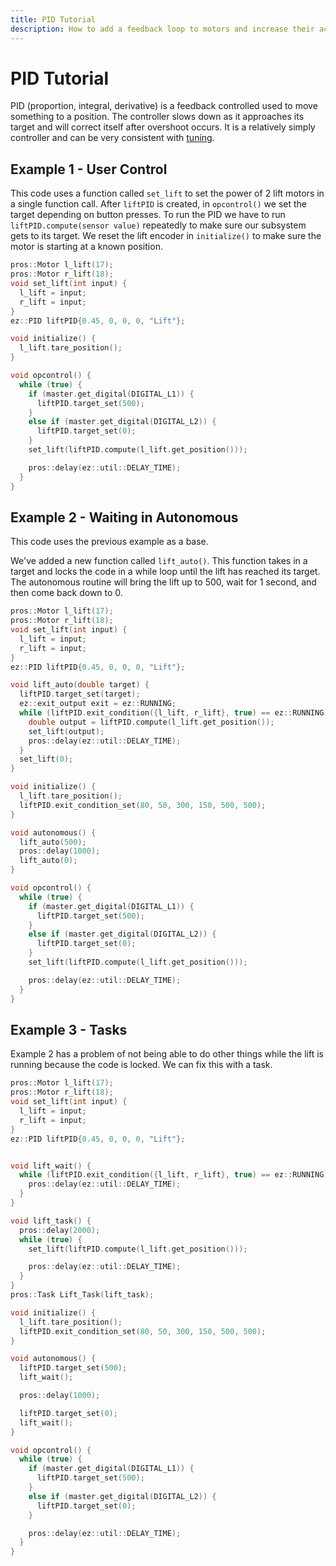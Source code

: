 ```yaml
---
title: PID Tutorial
description: How to add a feedback loop to motors and increase their accuracy
---
```




# PID Tutorial
PID (proportion, integral, derivative) is a feedback controlled used to move something to a position.  The controller slows down as it approaches its target and will correct itself after overshoot occurs.  It is a relatively simply controller and can be very consistent with [tuning](https://ez-robotics.github.io/EZ-Template/tutorials/tuning_constants).  

## Example 1 - User Control
This code uses a function called `set_lift` to set the power of 2 lift motors in a single function call.  After `liftPID` is created, in `opcontrol()` we set the target depending on button presses.  To run the PID we have to run `liftPID.compute(sensor value)` repeatedly to make sure our subsystem gets to its target.  We reset the lift encoder in `initialize()` to make sure the motor is starting at a known position.
```cpp
pros::Motor l_lift(17);
pros::Motor r_lift(18);
void set_lift(int input) {
  l_lift = input;
  r_lift = input;
}
ez::PID liftPID{0.45, 0, 0, 0, "Lift"};

void initialize() {
  l_lift.tare_position();
}

void opcontrol() {
  while (true) {
    if (master.get_digital(DIGITAL_L1)) {
      liftPID.target_set(500);
    }
    else if (master.get_digital(DIGITAL_L2)) {
      liftPID.target_set(0);
    }
    set_lift(liftPID.compute(l_lift.get_position()));

    pros::delay(ez::util::DELAY_TIME);
  }
}
```

## Example 2 - Waiting in Autonomous
This code uses the previous example as a base.

We've added a new function called `lift_auto()`.  This function takes in a target and locks the code in a while loop until the lift has reached its target.  The autonomous routine will bring the lift up to 500, wait for 1 second, and then come back down to 0.
```cpp
pros::Motor l_lift(17);
pros::Motor r_lift(18);
void set_lift(int input) {
  l_lift = input;
  r_lift = input;
}
ez::PID liftPID{0.45, 0, 0, 0, "Lift"};

void lift_auto(double target) {
  liftPID.target_set(target);
  ez::exit_output exit = ez::RUNNING;
  while (liftPID.exit_condition({l_lift, r_lift}, true) == ez::RUNNING) {
    double output = liftPID.compute(l_lift.get_position());
    set_lift(output);
    pros::delay(ez::util::DELAY_TIME);
  }
  set_lift(0);
}

void initialize() {
  l_lift.tare_position();
  liftPID.exit_condition_set(80, 50, 300, 150, 500, 500);
}

void autonomous() {
  lift_auto(500);
  pros::delay(1000);
  lift_auto(0);
}

void opcontrol() {
  while (true) {
    if (master.get_digital(DIGITAL_L1)) {
      liftPID.target_set(500);
    }
    else if (master.get_digital(DIGITAL_L2)) {
      liftPID.target_set(0);
    }
    set_lift(liftPID.compute(l_lift.get_position()));

    pros::delay(ez::util::DELAY_TIME);
  }
}
```

## Example 3 - Tasks
Example 2 has a problem of not being able to do other things while the lift is running because the code is locked.  We can fix this with a task.
```cpp
pros::Motor l_lift(17);
pros::Motor r_lift(18);
void set_lift(int input) {
  l_lift = input;
  r_lift = input;
}
ez::PID liftPID{0.45, 0, 0, 0, "Lift"};


void lift_wait() {
  while (liftPID.exit_condition({l_lift, r_lift}, true) == ez::RUNNING) {
    pros::delay(ez::util::DELAY_TIME);
  }
}

void lift_task() {
  pros::delay(2000);
  while (true) {
    set_lift(liftPID.compute(l_lift.get_position()));

    pros::delay(ez::util::DELAY_TIME);
  }
}
pros::Task Lift_Task(lift_task);

void initialize() {
  l_lift.tare_position();
  liftPID.exit_condition_set(80, 50, 300, 150, 500, 500);
}

void autonomous() {
  liftPID.target_set(500);
  lift_wait();

  pros::delay(1000);

  liftPID.target_set(0);
  lift_wait();
}

void opcontrol() {
  while (true) {
    if (master.get_digital(DIGITAL_L1)) {
      liftPID.target_set(500);
    }
    else if (master.get_digital(DIGITAL_L2)) {
      liftPID.target_set(0);
    }

    pros::delay(ez::util::DELAY_TIME);
  }
}
```